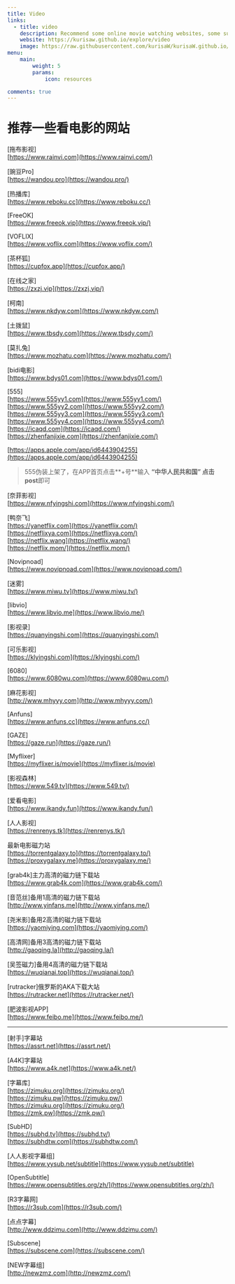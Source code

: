 ```yaml
---
title: Video
links:
  - title: video
    description: Recommend some online movie watching websites, some support APP download
    website: https://kurisaw.github.io/explore/video
    image: https://raw.githubusercontent.com/kurisaW/kurisaW.github.io/master/assets/figures/video.jpg
menu:
    main: 
        weight: 5
        params:
            icon: resources

comments: true
---
```


# 推荐一些看电影的网站


\[拖布影视\]  
[https://www.rainvi.com](https://www.rainvi.com/)

\[豌豆Pro\]  
[https://wandou.pro](https://wandou.pro/)

\[热播库\]  
[https://www.reboku.cc](https://www.reboku.cc/)

\[FreeOK\]  
[https://www.freeok.vip](https://www.freeok.vip/)

\[VOFLIX\]  
[https://www.voflix.com](https://www.voflix.com/)

\[茶杯狐\]  
[https://cupfox.app](https://cupfox.app/)

\[在线之家\]  
[https://zxzj.vip](https://zxzj.vip/)

\[柯南\]  
[https://www.nkdyw.com](https://www.nkdyw.com/)

\[土拨鼠\]  
[https://www.tbsdy.com](https://www.tbsdy.com/)

\[莫扎兔\]  
[https://www.mozhatu.com](https://www.mozhatu.com/)

\[bidi电影\]  
[https://www.bdys01.com](https://www.bdys01.com/)

\[555\]  
[https://www.555yy1.com](https://www.555yy1.com/)  
[https://www.555yy2.com](https://www.555yy2.com/)  
[https://www.555yy3.com](https://www.555yy3.com/)  
[https://www.555yy4.com](https://www.555yy4.com/)  
[https://icaqd.com](https://icaqd.com/)  
[https://zhenfanjixie.com](https://zhenfanjixie.com/)

[https://apps.apple.com/app/id6443904255](https://apps.apple.com/app/id6443904255)

> 555伪装上架了，在APP首页点击\*\*+号\*\*输入 **“中华人民共和国” **点击**post**即可

\[奈菲影视\]  
[https://www.nfyingshi.com](https://www.nfyingshi.com/)

\[鸭奈飞\]  
[https://yanetflix.com](https://yanetflix.com/)  
[https://netflixya.com](https://netflixya.com/)  
[https://netflix.wang](https://netflix.wang/)  
[https://netflix.mom/](https://netflix.mom/)

\[Novipnoad\]  
[https://www.novipnoad.com](https://www.novipnoad.com/)

\[迷雾\]  
[https://www.miwu.tv](https://www.miwu.tv/)

\[libvio\]  
[https://www.libvio.me](https://www.libvio.me/)

\[影视录\]  
[https://quanyingshi.com](https://quanyingshi.com/)

\[可乐影视\]  
[https://klyingshi.com](https://klyingshi.com/)

\[6080\]  
[https://www.6080wu.com](https://www.6080wu.com/)

\[麻花影视\]  
[http://www.mhyyy.com](http://www.mhyyy.com/)

\[Anfuns\]  
[https://www.anfuns.cc](https://www.anfuns.cc/)

\[GAZE\]  
[https://gaze.run](https://gaze.run/)

\[Myflixer\]  
[https://myflixer.is/movie](https://myflixer.is/movie)

\[影视森林\]  
[https://www.549.tv](https://www.549.tv/)

\[爱看电影\]  
[https://www.ikandy.fun](https://www.ikandy.fun/)

\[人人影视\]  
[https://renrenys.tk](https://renrenys.tk/)

最新电影磁力站  
[https://torrentgalaxy.to](https://torrentgalaxy.to/)  
[https://proxygalaxy.me](https://proxygalaxy.me/)

\[grab4k\]主力高清的磁力链下载站  
[https://www.grab4k.com](https://www.grab4k.com/)

\[音范丝\]备用1高清的磁力链下载站  
[http://www.yinfans.me](http://www.yinfans.me/)

\[尧米影\]备用2高清的磁力链下载站  
[https://yaomiying.com](https://yaomiying.com/)

\[高清网\]备用3高清的磁力链下载站  
[http://gaoqing.la](http://gaoqing.la/)

\[吴签磁力\]备用4高清的磁力链下载站  
[https://wuqianai.top](https://wuqianai.top/)

\[rutracker\]俄罗斯的AKA下载大站  
[https://rutracker.net](https://rutracker.net/)

\[肥波影视APP\]  
[https://www.feibo.me](https://www.feibo.me/)

* * *

\[射手\]字幕站  
[https://assrt.net](https://assrt.net/)

\[A4K\]字幕站  
[https://www.a4k.net](https://www.a4k.net/)

\[字幕库\]  
[https://zimuku.org](https://zimuku.org/)  
[https://zimuku.pw](https://zimuku.pw/)  
[https://zimuku.org](https://zimuku.org/)  
[https://zmk.pw](https://zmk.pw/)

\[SubHD\]  
[https://subhd.tv](https://subhd.tv/)  
[https://subhdtw.com](https://subhdtw.com/)

\[人人影视字幕组\]  
[https://www.yysub.net/subtitle](https://www.yysub.net/subtitle)

\[OpenSubtitle\]  
[https://www.opensubtitles.org/zh/](https://www.opensubtitles.org/zh/)

\[R3字幕网\]  
[https://r3sub.com](https://r3sub.com/)

\[点点字幕\]  
[http://www.ddzimu.com](http://www.ddzimu.com/)

\[Subscene\]  
[https://subscene.com](https://subscene.com/)

\[NEW字幕组\]  
[http://newzmz.com](http://newzmz.com/)
